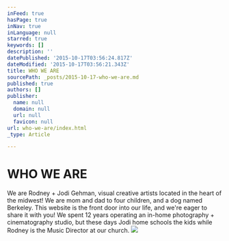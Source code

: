 ```yaml
---
inFeed: true
hasPage: true
inNav: true
inLanguage: null
starred: true
keywords: []
description: ''
datePublished: '2015-10-17T03:56:24.817Z'
dateModified: '2015-10-17T03:56:21.343Z'
title: WHO WE ARE
sourcePath: _posts/2015-10-17-who-we-are.md
published: true
authors: []
publisher:
  name: null
  domain: null
  url: null
  favicon: null
url: who-we-are/index.html
_type: Article

---
```

# WHO WE ARE

We are Rodney + Jodi Gehman, visual creative artists located in the heart of the midwest! We are mom and dad to four children, and a dog named Berkeley. This website is the front door into our life, and we're eager to share it with you! We spent 12 years operating an in-home photography + cinematography studio, but these days Jodi home schools the kids while Rodney is the Music Director at our church.  ![](https://the-grid-user-content.s3-us-west-2.amazonaws.com/fd556238-e3ea-481c-9b35-75c624215084.jpg)